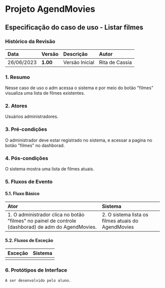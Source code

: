 # Projeto AgendMovies

## Especificação do caso de uso - Listar filmes

### Histórico da Revisão 

|  Data  | Versão | Descrição | Autor |
|:-------|:-------|:----------|:------|
| 26/06/2023 | **1.00** | Versão Inicial  | Rita de Cassia |

### 1. Resumo 

Nesse caso de uso o adm acessa o sistema e por meio do botão "filmes" visualiza uma lista de filmes existentes.

### 2. Atores 

Usuários administradores.

### 3. Pré-condições

O administrador deve estar registrado no sistema, e acessar a pagina no botão "filmes" no dashborad.

### 4. Pós-condições

O sistema mostra uma lista de filmes atuais.

### 5. Fluxos de Evento

#### 5.1. Fluxo Básico

| Ator   | Sistema |
|:-------|:--------|
| 1. O administrador clica no botão "filmes" no painel de controle (dashborad) de adm do AgendMovies.| 2. O sistema lista os filmes atuais do AgendMovies|



#### 5.2. Fluxos de Exceção

| Exceção | Sistema |
|:--------|:--------|
| | |

### 6. Protótipos de Interface
`A ser desenvolvido pelo aluno.`
